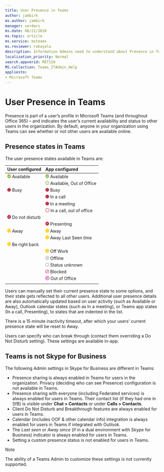 ```yaml
---
title: User Presence in Teams
author: jambirk
ms.author: jambirk
manager: serdars
ms.date: 08/21/2018
ms.topic: article
ms.service: msteams
ms.reviewer: rakayala
description: Information Admins need to understand about Presence in Teams.
localization_priority: Normal
search.appverid: MET150
MS.collection: Teams_ITAdmin_Help
appliesto:
- Microsoft Teams
---
```


# User Presence in Teams

Presence is part of a user’s profile in Microsoft Teams (and throughout Office 365) – and indicates the user’s current availability and status to other users in the organization. By default, anyone in your organization using Teams can see whether or not other users are available online.

## Presence states in Teams

The user presence states available in Teams are:

|User configured|App configured|
|:--- |:---|
| ![Presence Available](media/Presence_Available.png) Available|![Presence Available](media/Presence_Available.png) Available|
|| ![available oof](media/Presence_Available_OOF.png) Available, Out of Office |
|  ![Busy](media/Presence_Busy.png) Busy |  ![Busy](media/Presence_Busy.png) Busy  |
|| ![Busy](media/Presence_Busy.png) In a call|
|| ![Busy](media/Presence_Busy.png) In a meeting |
|| ![busy oof](media/Presence_Busy_OOF.png) In a call, out of office|
|  ![Do Not disturb](media/Presence_DND.png) Do not disturb ||
|| ![Do Not disturb](media/Presence_DND.png) Presenting|
| ![away](media/Presence_Away.png) Away| ![away](media/Presence_Away.png) Away|
|| ![away](media/Presence_Away.png) Away Last Seen *time*|
|![away](media/Presence_Away.png) Be right back| |
|| ![away](media/Presence_Away.png)  Off Work|
|| ![Offline](media/Presence_Offline.png) Offline |
|| ![unknown](media/Presence_Unknown.png) Status unknown|
||![blocked](media/Presence_Blocked.png) Blocked |
|| ![Out of office](media/Presence_OOF.png) Out of Office|
|||
 
Users can manually set their current presence state to some options, and their state gets reflected to all other users. Additional user presence details are also automatically updated based on user activity (such as Available or Away), Outlook calendar states (such as In a meeting), or Teams app states (In a call, Presenting), to states that are indented in the list.

There is a 15 minute inactivity timeout, after which your users' current presence state will be reset to Away.

Users can specify who can break through (contact them overriding a Do Not Disturb setting). These settings are available in-app.

## Teams is not Skype for Business

The following Admin settings in Skype for Business are different in Teams:
- Presence sharing is always enabled in Teams for users in the organization. Privacy (deciding who can see Presence) configuration is not available in Teams.
- Presence sharing with everyone (including Federated services) is always enabled for users in Teams. Their contact list (if they had one in SfB) is visible under **Chat > Contacts** or under **Calls > Contacts**.
- Client Do Not Disturb and Breakthrough features are always enabled for users in Teams.
- Calendar (includes OOF & other calendar info) integration  is always enabled for users in Teams if integrated with Outlook.
- The *Last seen* or *Away since* (if in a dual environment with Skype for Business) indicator is always enabled for users in Teams.
- Setting a custom presence status is not enabled for users in Teams.

> [!NOTE]
> The ability of a Teams Admin to customize these settings is not currently supported.